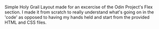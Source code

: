 Simple Holy Grail Layout made for an excercise of the Odin Project's Flex section.
I made it from scratch to really understand what's going on in the 'code' as opposed to having my hands held and start from the provided HTML and CSS files.
